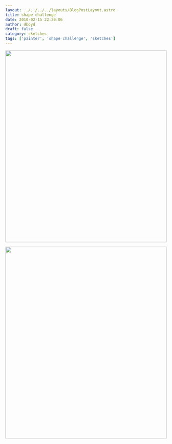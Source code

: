 ```yaml
---
layout: ../../../../layouts/BlogPostLayout.astro
title: shape challenge
date: 2010-02-15 22:39:06
author: dboyd
draft: false
category: sketches
tags: ['painter', 'shape challenge', 'sketches']
---
```

<img
    srcset="https://img.selfiespirits.com/images/2010/02/Shape_Challenge_M_2_001_480.avif 480w"
    sizes="(max-width: 480px) 100vw"
    src="https://img.selfiespirits.com/images/2010/02/Shape_Challenge_M_2_001.jpg"
    alt=""
    style="width: clamp(0px, 100%, 600px); height: auto;"
/>

<img
    srcset="https://img.selfiespirits.com/images/2010/02/Shape_Challenge_Shapes_3_001_480.avif 480w"
    sizes="(max-width: 480px) 100vw"
    src="https://img.selfiespirits.com/images/2010/02/Shape_Challenge_Shapes_3_001.jpg"
    alt=""
    style="width: clamp(0px, 100%, 600px); height: auto;"
/>

